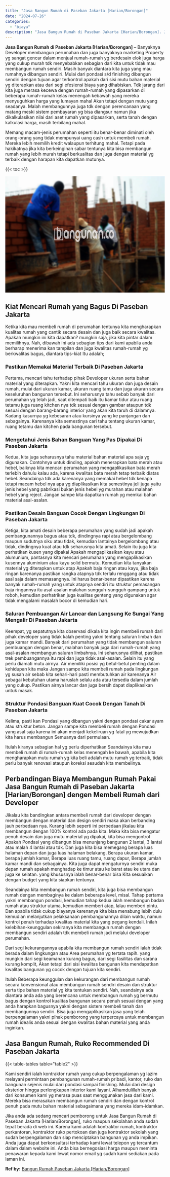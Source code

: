 ```yaml
---
title: "Jasa Bangun Rumah di Paseban Jakarta [Harian/Borongan]"
date: "2024-07-26"
categories: 
  - "biaya"
description: "Jasa Bangun Rumah di Paseban Jakarta [Harian/Borongan]. Jika anda ada sedang mencari pemborong untuk Jasa Bangun Rumah di Paseban Jakarta [Harian/Borongan]..."
---
```


**Jasa Bangun Rumah di Paseban Jakarta \[Harian/Borongan\]** – Banyaknya Developer membangun perumahan dan juga banyaknya marketing Property yg sangat gencar dalam menjual rumah-rumah yg berdesain elok juga harga yang cukup murah tdk menyebabkan sebagian dari kita untuk tidak mau membangun rumah sendiri. Masih banyak diantara kita juga yang mau rumahnya dibangun sendiri. Mulai dari pondasi s/d finishing dibangun sendiri dengan tujuan agar terkontrol apakah dari sisi mutu bahan material yg diterapkan atau dari segi efesiensi biaya yang dihabiskan. Tdk jarang dari kita juga merasa kecewa dengan rumah-rumah yang dipasarkan di beberapa rumah-rumah kelas menengah kebawah yang mereka menyuguhkan harga yang lumayan mahal Akan tetapi dengan mutu yang seadanya. Malah membangunnya juga tdk dengan perencanaan yang matang meski sistem pembayaran yg bisa diangsur namun jika dikalkulasikan nilai dari aset rumah yang dipasarkan, serta tanah dengan kalkulasi harga, masih terbilang mahal.

Memang macam-jenis perumahan seperti itu benar-benar diminati oleh orang-orang yang tidak mempunyai uang cash untuk membeli rumah. Mereka lebih memilih kredit walaupun terhitung mahal. Tetapi pada hakikatnya jika kita berkeinginan sabar tentunya kita bisa membangun rumah yang lebih murah tetapi berkualitas dan juga dengan material yg terbaik dengan harapan kita dapatkan mutunya.

{{< toc >}}

![Jasa Bangun Rumah di Paseban Jakarta [Harian/Borongan]](/images/borong-bangunan-41.png)

## Kiat Mencari Rumah yang Bagus Di Paseban Jakarta

Ketika kita mau membeli rumah di perumahan tentunya kita mengharapkan kualitas rumah yang cantik secara desain dan juga baik secara kwalitas. Apakah mungkin ini kita dapatkan? mungkin saja, jika kita pintar dalam memilihnya. Nah, dibawah ini ada sebagian tips dari kami apabila anda berharap menerima kan tampilan dan juga kwalitas rumah-rumah yg berkwalitas bagus, diantara tips-kiat Itu adalah;

### Pastikan Memakai Material Terbaik Di Paseban Jakarta

Pertama, mencari tahu terhadap pihak Developer ukuran serta bahan material yang diterapkan. Yakni kita mencari tahu ukuran dan juga desain rumah, mulai dari ukuran kamar, ukuran ruang tamu dan juga ukuran secara keseluruhan bangunan tersebut. Ini seharusnya tahu sebab banyak dari perumahan yg telah jadi, saat ditempati baik itu kamar tidur atau ruang tetamu juga ruang kitchen nya tdk sesuai dengan gambar ataupun tdk sesuai dengan barang-barang interior yang akan kita taruh di dalamnya. Kadang kasurnya yg kebesaran atau kursinya yang ke panjangan dan sebagainya. Karenanya kita semestinya cari tahu tentang ukuran kamar, ruang tetamu dan kitchen pada bangunan tersebut.

### Mengetahui Jenis Bahan Banguan Yang Pas Dipakai Di Paseban Jakarta

Kedua, kita juga seharusnya tahu material bahan material apa saja yg digunakan. Contohnya untuk dinding, apakah menerapkan bata merah atau hebel, baiknya kita mencari perumahan yang mengaplikasikan bata merah terlebih dahulu kalau ada, karena kwalitas bata merah tetap terbaik diatas hebel. Seandainya tdk ada karenanya yang memakai hebel tdk kenapa tetapi macam hebel nya apa yg diaplikasikan kita semestinya jeli juga yaitu jenis hebel yang pabrikasi bukan jenis hebel yg murahan atau malahan hebel yang reject. Jangan sampe kita dapatkan rumah yg memkai bahan material asal-asalan.

### Pastikan Desain Banguan Cocok Dengan Lingkungan Di Paseban Jakarta

Ketiga, kita amati desain beberapa perumahan yang sudah jadi apakah pembangunannya bagus atau tdk, dindingnya rapi atau bergelombang maupun sudutnya siku atau tidak, kemudian lantainya bergelombang atau tidak, dindingnya kuat atau tdk seharusnya kita amati. Selain itu juga kita perhatikan kusen yang dipakai Apakah mengaplikasikan kayu atau alumunium, pantasnya kita mencari perumahan yang mengaplikasikan kusennya aluminium atau kayu solid bermutu. Kemudian kita tanyakan material yg diterapkan untuk atap Apakah baja ringan atau kayu, jika baja ringan karenanya pastikan rangka atapnya tdk terlalu renggang atau tidak asal saja dalam memasangnya. Ini harus benar-benar dipastikan karena banyak rumah-rumah yang untuk atapnya sendiri itu struktur pemasangan baja ringannya itu asal-asalan malahan sungguh-sungguh gampang untuk roboh, kemudian perhatrikan juga kualitas genteng yang digunakan agar tidak mengalami masalah bocor di kemudian hari.

### Saluran Pembuangan Air Lancar dan Langsung Ke Sungai Yang Mengalir Di Paseban Jakarta

Keempat, yg sepatutnya kita observasi dikala kita ingin membeli rumah dari pihak developer yang tidak kalah penting yakni tentang saluran limbah dan juga kamar mandi. Banyak dari perumahan yang tidak membangun saluran pembuangan dengan benar, malahan banyak juga dari rumah-rumah yang asal-asalan membangun saluran limbahnya. Ini seharusnya dilihat, pastikan trek pembuangannya itu rapi dan juga tidak asal-asalan. Selain itu yang perlu diamati mutu airnya. Air memiliki posisi yg betul-betul penting dalam kehidupan kita maka Jangan sampe kita membeli rumah pada lingkungan yg susah air sebab kita sehari-hari pasti membutuhkan air karenanya Air sebagai kebutuhan utama haruslah selalu ada atau tersedia dalam jumlah yang cukup. Pastikan airnya lancar dan juga bersih dapat diaplikasikan untuk masak.

### Struktur Pondasi Banguan Kuat Cocok Dengan Tanah Di Paseban Jakarta

Kelima, pasti kan Pondasi yang dibangun yakni dengan pondasi cakar ayam atau struktur beton. Jangan sampe kita membeli rumah dengan Pondasi yang asal saja karena ini akan menjadi kekeliruan yg fatal yg mewujudkan kita harus membangun Semuanya dari permulaan.

Itulah kiranya sebagian hal yg perlu diperhatikan Seandainya kita mau membeli rumah di rumah-rumah kelas menengah ke bawah, apabila kita mengharapkan mutu rumah yg kita beli adalah mutu rumah yg terbaik, tidak perlu banyak renovasi ataupun koreksi sesudah kita membelinya.

## Perbandingan Biaya Membangun Rumah Pakai Jasa Bangun Rumah di Paseban Jakarta \[Harian/Borongan\] dengen Membeli Rumah dari Developer

Jikalau kita bandingkan antara membeli rumah dari developer dengan membangun dengan material dan design sendiri maka akan berbanding jauh perbedaan nya. Kurang lebih seperti ini perbedaan jikalau kita membangun dengan 100% kontrol ada pada kita. Maka kita bisa mengatur penuh desain dan juga mutu material yg dipakai, kita bisa mengontrol Apakah Pondasi yang dibangun bisa menunjang bangunan 2 lantai, 3 lantai atau malah 4 lantai atau tdk. Dan juga kita bisa memegang berapa luas halaman depan dan juga luas halaman belakang. Berapa ukuran kamar, berapa jumlah kamar, Berapa luas ruang tamu, ruang dapur, Berapa jumlah kamar mandi dan sebagainya. Kita juga dapat mengaturnya sendiri muka depan rumah apakah menghadap ke timur atau ke barat atau ke utara dan juga ke selatan. yang khususnya ialah benar-benar bisa Kita sesuaikan dengan budget yang kita siapkan tentunya.

Seandainya kita membangun rumah sendiri, kita juga bisa membangun rumah dengan membaginya ke dalam beberapa level, misal. Tahap pertama yakni membangun pondasi, kemudian tahap kedua ialah membangun badan rumah atau struktur utama, kemudian memberi atap, lalau memberi pintu. Dan apabila tidak cukup biayanya karenanya kita bisa menabung lebih dulu kemudian melanjutkan pelaksanaan pembangunannya dilain waktu, namun kontrol penuh terhadap kwalitas material kita yang pegang kendali. Inilah kelebihan-keunggulan sekiranya kita membangun rumah dengan membangun sendiri adalah tdk membeli rumah jadi melalui developer perumahan.

Dari segi kekurangannya apabila kita membangun rumah sendiri ialah tidak berada dalam lingkungan atau Area perumahan yg tertata rapih. yang mungkin dari segi keamanan kurang bagus, dari segi fasilitas dan sarana kurang komplit, Akan tetapi dari sisi kwalitas bangunan kita mendapatkan kwalitas bangunan yg cocok dengan tujuan kita sendiri.

Itulah Beberapa keunggulan dan kekurangan dari membangun rumah secara konvensional atau membangun rumah sendiri desain dan struktur serta tipe bahan material yg kita tentukan sendiri. Nah, seandainya ada diantara anda ada yang berencana untuk membangun rumah yg bermutu bagus dengan kontrol kualitas bangunan secara penuh sesuai dengan yang anda harapkan bagusnya yakni dengan sistem membeli tanah dan membangunnya sendiri. Bisa juga mengaplikasikan jasa yang telah berpengalaman yakni pihak pemborong yang terpercaya untuk membangun rumah idealis anda sesuai dengan kwalitas bahan material yang anda inginkan.

## Jasa Bangun Rumah, Ruko Recommended Di Paseban Jakarta

{{< table-tables table="table2" >}}

Kami sendiri ialah kontraktor rumah yang cukup berpengalaman yg lazim melayani permintaan pembangunan rumah-rumah pribadi, kantor, ruko dan bangunan sejenis mulai dari pondasi sampai finishing. Mulai dari design eksterior hingga perlengkapan interior kami layani. Alhamdulillah banyak dari konsumen kami yg merasa puas saat menggunakan jasa dari kami. Mereka bisa merasakan membangun rumah sendiri dan dengan kontrol penuh pada mutu bahan material sebagaimana yang mereka idam-idamkan.

Jika anda ada sedang mencari pemborong untuk Jasa Bangun Rumah di Paseban Jakarta \[Harian/Borongan\], ruko maupun sekolahan anda sudah tepat berada di web ini. Karena kami adalah kontraktor rumah, kontraktor perkantoran, kontraktor ruko pertokoan dan juga kontraktor sekolah yang sudah berpengalaman dan siap menciptakan bangunan yg anda impikan. Anda juga dapat berkonsultasi terhadap kami lewat telepon yg tercantum dalam dalam website ini. Anda bisa bernegosiasi harga maupun meminta penawaran kepada kami lewat nomor email yg sudah kami sediakan pada laman ini.

**Ref by:** [Bangun Rumah Paseban Jakarta [Harian/Borongan]](https://id.wikipedia.org/wiki/Bangun)
